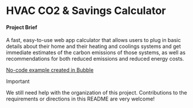 # HVAC CO2 & Savings Calculator

#### Project Brief
A fast, easy-to-use web app calculator that allows users to plug in basic details about their home and their heating and coolings systems and get immediate estimates of the carbon emissions of those systems, as well as recommendations for both reduced emissions and reduced energy costs.

[No-code example created in Bubble](https://zwell.bubbleapps.io/hvac-calculator)

> [!IMPORTANT]
> We still need help with the organization of this project. Contributions to the requirements or directions in this README are very welcome!
